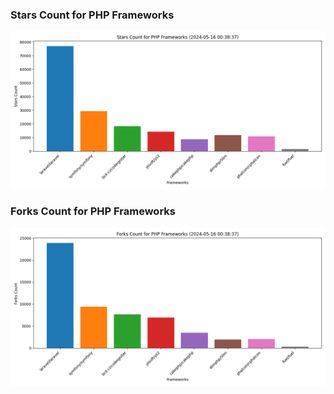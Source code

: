 ### Stars Count for PHP Frameworks

![Stars Chart](./archive/charts/20240516003837_stars_count.png)

### Forks Count for PHP Frameworks

![Forks Chart](./archive/charts/20240516003837_forks_count.png)

